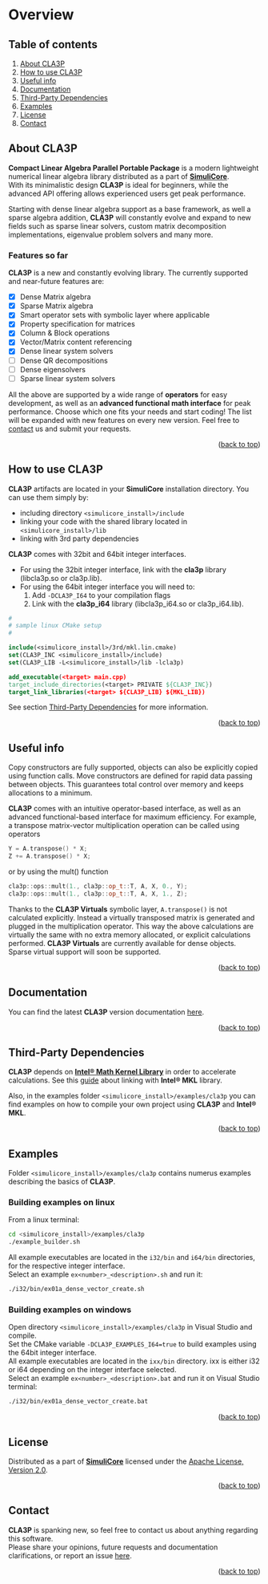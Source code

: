 <a name="readme-top"></a>




# Overview




## Table of contents

1. [About CLA3P](#about-cla3p)
2. [How to use CLA3P](#how-to-use-cla3p)
3. [Useful info](#useful-info)
4. [Documentation](#documentation)
5. [Third-Party Dependencies](#third-party-dependencies)
6. [Examples](#examples)
7. [License](#license)
8. [Contact](#contact)




<a name="about-cla3p"></a>
## About CLA3P

**Compact Linear Algebra Parallel Portable Package** is a modern lightweight numerical linear algebra library distributed as a part of [**SimuliCore**](https://connorkauf.github.io/simulicore/index.html).  
With its minimalistic design **CLA3P** is ideal for beginners, while the advanced API offering allows experienced users get peak performance.

Starting with dense linear algebra support as a base framework, as well a sparse algebra addition, **CLA3P** will constantly evolve and expand to new fields such as sparse linear solvers, custom matrix decomposition implementations, eigenvalue problem solvers and many more.

### Features so far

**CLA3P** is a new and constantly evolving library. The currently supported and near-future features are:

- [x] Dense Matrix algebra
- [x] Sparse Matrix algebra
- [x] Smart operator sets with symbolic layer where applicable
- [x] Property specification for matrices
- [x] Column & Block operations
- [x] Vector/Matrix content referencing
- [x] Dense linear system solvers
- [ ] Dense QR decompositions
- [ ] Dense eigensolvers
- [ ] Sparse linear system solvers

All the above are supported by a wide range of **operators** for easy development, as well as an **advanced functional math interface** for peak performance. Choose which one fits your needs and start coding! The list will be expanded with new features on every new version. Feel free to [contact](https://connorkauf.github.io/simulicore/index.html#contact) us and submit your requests.

<p align="right">(<a href="#readme-top">back to top</a>)</p>




<a name="how-to-use-cla3p"></a>
## How to use CLA3P

**CLA3P** artifacts are located in your **SimuliCore** installation directory. You can use them simply by:
* including directory `<simulicore_install>/include`
* linking your code with the shared library located in `<simulicore_install>/lib`
* linking with 3rd party dependencies

**CLA3P** comes with 32bit and 64bit integer interfaces.  
* For using the 32bit integer interface, link with the **cla3p** library (libcla3p.so or cla3p.lib).  
* For using the 64bit integer interface you will need to:
  1. Add `-DCLA3P_I64` to your compilation flags
  2. Link with the **cla3p_i64** library (libcla3p_i64.so or cla3p_i64.lib).

```cmake
#
# sample linux CMake setup
#

include(<simulicore_install>/3rd/mkl.lin.cmake)
set(CLA3P_INC <simulicore_install>/include)
set(CLA3P_LIB -L<simulicore_install>/lib -lcla3p)

add_executable(<target> main.cpp)
target_include_directories(<target> PRIVATE ${CLA3P_INC})
target_link_libraries(<target> ${CLA3P_LIB} ${MKL_LIB})
```
See section [Third-Party Dependencies](#third-party-dependencies) for more information.

<p align="right">(<a href="#readme-top">back to top</a>)</p>




<a name="useful-info"></a>
## Useful info

Copy constructors are fully supported, objects can also be explicitly copied using function calls. Move constructors are defined for rapid data passing between objects. This guarantees total control over memory and keeps allocations to a minimum.  

**CLA3P** comes with an intuitive operator-based interface, as well as an advanced functional-based interface for maximum efficiency. For example, a transpose matrix-vector multiplication operation can be called using operators
```cpp
Y = A.transpose() * X;
Z += A.transpose() * X;
```
or by using the mult() function
```cpp
cla3p::ops::mult(1., cla3p::op_t::T, A, X, 0., Y);
cla3p::ops::mult(1., cla3p::op_t::T, A, X, 1., Z);
```
Thanks to the **CLA3P Virtuals** symbolic layer, `A.transpose()` is not calculated explicitly. Instead a virtually transposed matrix is generated and plugged in the multiplication operator. This way the above calculations are virtually the same with no extra memory allocated, or explicit calculations performed. **CLA3P Virtuals** are currently available for dense objects. Sparse virtual support will soon be supported.

<p align="right">(<a href="#readme-top">back to top</a>)</p>




<a name="documentation"></a>
## Documentation

You can find the latest **CLA3P** version documentation [here](https://connorkauf.github.io/simulicore/v1.1.0/cla3p/html/index.html).

<p align="right">(<a href="#readme-top">back to top</a>)</p>




<a name="third-party-dependencies"></a>
## Third-Party Dependencies

**CLA3P** depends on [**Intel&reg; Math Kernel Library**](https://www.intel.com/content/www/us/en/developer/tools/oneapi/onemkl.html) in order to accelerate calculations. See this [guide](https://github.com/connorkauf/simulicore/blob/stable-latest/3rd/mkl.md) about linking with **Intel&reg; MKL** library.

Also, in the examples folder `<simulicore_install>/examples/cla3p` you can find examples on how to compile your own project using **CLA3P** and **Intel&reg; MKL**.

<p align="right">(<a href="#readme-top">back to top</a>)</p>




<a name="examples"></a>
## Examples

Folder `<simulicore_install>/examples/cla3p` contains numerus examples describing the basics of **CLA3P**.  

### Building examples on linux
From a linux terminal:
```sh
cd <simulicore_install>/examples/cla3p
./example_builder.sh
```
All example executables are located in the `i32/bin` and `i64/bin` directories, for the respective integer interface.  
Select an example `ex<number>_<description>.sh` and run it:
```sh
./i32/bin/ex01a_dense_vector_create.sh
```

### Building examples on windows
Open directory `<simulicore_install>/examples/cla3p` in Visual Studio and compile.  
Set the CMake variable `-DCLA3P_EXAMPLES_I64=true` to build examples using the 64bit integer interface.  
All example executables are located in the `ixx/bin` directory. ixx is either i32 or i64 depending on the integer interface selected.  
Select an example `ex<number>_<description>.bat` and run it on Visual Studio terminal:
```sh
./i32/bin/ex01a_dense_vector_create.bat
```

<p align="right">(<a href="#readme-top">back to top</a>)</p>




<a name="license"></a>
## License

Distributed as a part of [**SimuliCore**](https://connorkauf.github.io/simulicore/index.html) licensed under the [Apache License, Version 2.0](https://www.apache.org/licenses/LICENSE-2.0).

<p align="right">(<a href="#readme-top">back to top</a>)</p>




<a name="contact"></a>
## Contact

**CLA3P** is spanking new, so feel free to contact us about anything regarding this software.  
Please share your opinions, future requests and documentation clarifications, or report an issue [here](https://connorkauf.github.io/simulicore/index.html#contact).

<p align="right">(<a href="#readme-top">back to top</a>)</p>


